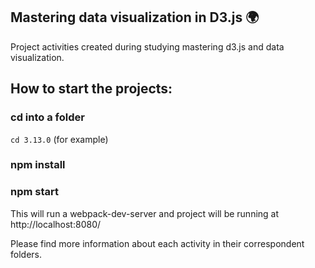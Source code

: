 ## Mastering data visualization in D3.js :earth_africa:

Project activities created during studying mastering d3.js and data visualization.

## How to start the projects:

### cd into a folder
```cd 3.13.0``` (for example)
### npm install
### npm start

This will run a webpack-dev-server and project will be running at http://localhost:8080/

Please find more information about each activity in their correspondent folders.